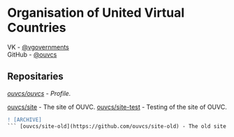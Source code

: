 # Organisation of United Virtual Countries

VK - [@vgovernments](https://vk.com/vgovernments)\
GitHub - [@ouvcs](https://github.com/ouvcs)

## Repositaries

*[ouvcs/ouvcs](https://github.com/ouvcs/ouvcs) - Profile.*


[ouvcs/site](https://github.com/ouvcs/site) - The site of OUVC.
[ouvcs/site-test](https://github.com/ouvcs/site-test) - Testing of the site of OUVC.

```diff
! [ARCHIVE]
``` [ouvcs/site-old](https://github.com/ouvcs/site-old) - The old site of OUVC.
